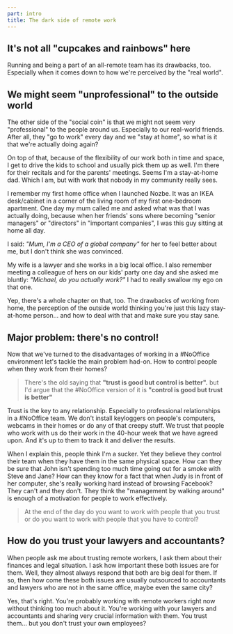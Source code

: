 ```yaml
---
part: intro
title: The dark side of remote work
---
```


## It's not all "cupcakes and rainbows" here

Running and being a part of an all-remote team has its drawbacks, too. Especially when it comes down to how we're perceived by the "real world".

## We might seem "unprofessional" to the outside world

The other side of the "social coin" is that we might not seem very "professional" to the people around us. Especially to our real-world friends. After all, they "go to work" every day and we "stay at home", so what is it that we're actually doing again?

On top of that, because of the flexibility of our work both in time and space, I get to drive the kids to school and usually pick them up as well. I'm there for their recitals and for the parents' meetings. Seems I'm a stay-at-home dad. Which I am, but with work that nobody in my community really sees.

I remember my first home office when I launched Nozbe. It was an IKEA desk/cabinet in a corner of the living room of my first one-bedroom apartment. One day my mum called me and asked what was that I was actually doing, because when her friends' sons where becoming "senior managers" or "directors" in "important companies", I was this guy sitting at home all day. 

I said: *"Mum, I'm a CEO of a global company"* for her to feel better about me, but I don't think she was convinced.

My wife is a lawyer and she works in a big local office. I also remember meeting a colleague of hers on our kids' party one day and she asked me bluntly: *"Michael, do you actually work?"* I had to really swallow my ego on that one.

Yep, there's a whole chapter on that, too. The drawbacks of working from home, the perception of the outside world thinking you're just this lazy stay-at-home person... and how to deal with that and make sure you stay sane.

## Major problem: there's no control!

Now that we've turned to the disadvantages of working in a #NoOffice environment let's tackle the main problem had-on. How to control people when they work from their homes?

> There's the old saying that **"trust is good but control is better".** but I'd argue that the #NoOffice version of it is **"control is good but trust is better"**

Trust is the key to any relationship. Especially to professional relationships in a #NoOffice team. We don't install keyloggers on people's computers, webcams in their homes or do any of that creepy stuff. We trust that people who work with us do their work in the 40-hour week that we have agreed upon. And it's up to them to track it and deliver the results.

When I explain this, people think I'm a sucker. Yet they believe they control their team when they have them in the same physical space. How can they be sure that John isn't spending too much time going out for a smoke with Steve and Jane? How can they know for a fact that when Judy is in front of her computer, she's really working hard instead of browsing Facebook? They can't and they don't. They think the "management by walking around" is enough of a motivation for people to work effectively.

> At the end of the day do you want to work with people that you trust or do you want to work with people that you have to control?

## How do you trust your lawyers and accountants?

When people ask me about trusting remote workers, I ask them about their finances and legal situation. I ask how important these both issues are for them. Well, they almost always respond that both are big deal for them. If so, then how come these both issues are usually outsourced to accountants and lawyers who are not in the same office, maybe even the same city?

Yes, that's right. You're probably working with remote workers right now without thinking too much about it. You're working with your lawyers and accountants and sharing very crucial information with them. You trust them... but you don't trust your own employees?
